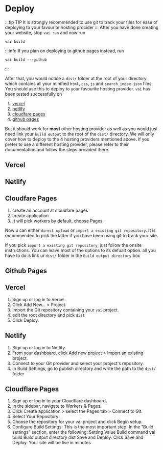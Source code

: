 # Deploy

:::tip TIP
It is strongly recommended to use git to track your files for ease of deploying to your favourite hosting procider
:::
After you have done creating your website, stop `vai run` and now run

```
vai build
``` 

:::info If you plan on deploying to github pages instead, run
```
vai build ---github
```
:::

After that, you would notice a `dist/` folder at the root of your directory which contains all your minified `html`, `css`, `js` and `search_index.json` files. You should use this to deploy to your favourite hosting provider. 
`vai` has been tested successfully on 

1. [vercel](https://vercel.com/)
2. [netlify](https://www.netlify.com/)
3. [cloudfare pages](https://pages.cloudflare.com/)
4. [github pages](https://docs.github.com/en/pages/getting-started-with-github-pages/creating-a-github-pages-site)

But it should work for **most** other hosting provider as well as you would just need link your `build output` to the root of the `dist/` directory. We will only cover how to deploy to the 4 hosting providers mentioned above. If you prefer to use a different hosting provider, please refer to their documentation and follow the steps provided there.


## Vercel

## Netlify

## Cloudfare Pages
1. create an account at cloudfare pages
2. create application
3. It will pick workers by default, choose Pages

Now u can either  `direct upload` or `import a existing git repository`. It is recommended to pick the latter if you have been using git to track your site.

If you pick `import a existing git repository`, just follow the onsite instructions. You can leave most of the options to its defualt option. all you have to do is link ur `dist/` folder in the `Build output directory` box

 


## Github Pages



## Vercel
1. Sign up or log in to Vercel.
2. Click Add New... > Project.
3. Import the Git repository containing your `vai` project.
4. edit the root directory and pick `dist`
5. Click Deploy.

## Netlify
1. Sign up or log in to Netlify.
2. From your dashboard, click Add new project > Import an existing project.
3. Connect to your Git provider and select your project's repository.
4. In Build Settings, go to publish directory and write the path to the `dist/` folder

## Cloudflare Pages
1. Sign up or log in to your Cloudflare dashboard.
2. In the sidebar, navigate to Workers & Pages.
3. Click Create application > select the Pages tab > Connect to Git.
4. Select Your Repository:
5. Choose the repository for your vai project and click Begin setup.
6. Configure Build Settings:
This is the most important step. In the "Build settings" section, enter the following:
Setting	Value
Build command	vai build
Build output directory	dist
Save and Deploy:
Click Save and Deploy. Your site will be live in minutes